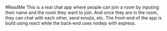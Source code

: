 #ReadMe
This is a real chat app where people can join a room by inputing their name and the room they want to join. And once they are in the room, they can chat with each other, send emojis, etc. The front-end of the app is build using react while the back-end uses nodejs with express.
